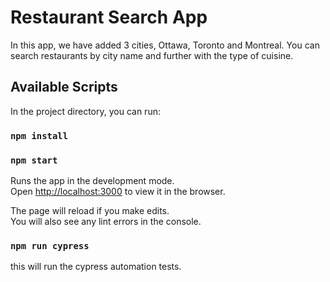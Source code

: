 # Restaurant Search App

In this app, we have added 3 cities, Ottawa, Toronto and Montreal. You can search
restaurants by city name and further with the type of cuisine. 

## Available Scripts

In the project directory, you can run:
### `npm install`
### `npm start`

Runs the app in the development mode.\
Open [http://localhost:3000](http://localhost:3000) to view it in the browser.

The page will reload if you make edits.\
You will also see any lint errors in the console.

### `npm run cypress`

this will run the cypress automation tests.

